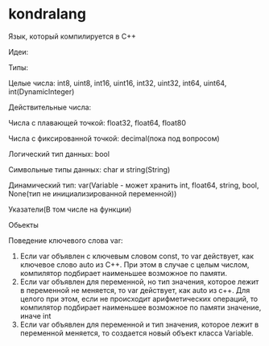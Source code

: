 # kondralang

Язык, который компилируется в C++

Идеи:

Типы:

Целые числа: int8, uint8, int16, uint16, int32, uint32, int64, uint64, int(DynamicInteger)

Действительные числа:

Числа с плавающей точкой: float32, float64, float80

Числа с фиксированной точкой: decimal(пока под вопросом)

Логический тип данных: bool

Символьные типы данных: char и string(String)

Динамический тип: var(Variable - может хранить int, float64, string, bool, None(тип не инициализированной переменной))

Указатели(В том числе на функции)

Обьекты

Поведение ключевого слова var:

1) Если var объявлен с ключевым словом const, то var действует, как ключевое слово auto из C++. При этом в случае с целым числом, компилятор подбирает наименьшее возможное по памяти.
2) Если var объявлен для переменной, но тип значения, которое лежит в переменной не меняется, то var действует, как auto из c++. Для целого при этом, если не происходит арифметических операций, то компилятор подбирает наименьшее возможное по памяти значение, иначе int
3) Если var объявлен для переменной и тип значения, которое лежит в переменной меняется, то создается новый объект класса Variable.

